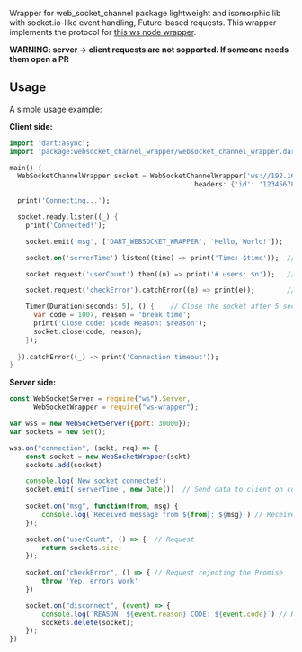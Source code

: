 Wrapper for web_socket_channel package lightweight and isomorphic lib with socket.io-like event handling, Future-based requests. This wrapper implements the protocol for [this ws node wrapper](https://github.com/bminer/ws-wrapper).

**WARNING: server -> client requests are not sopported. If someone needs them open a PR**

## Usage

A simple usage example:

**Client side:**
```dart
import 'dart:async';
import 'package:websocket_channel_wrapper/websocket_channel_wrapper.dart';

main() {
  WebSocketChannelWrapper socket = WebSocketChannelWrapper('ws://192.168.0.18:30000',
                                              headers: {'id': '1234567890qwertyuiop'});

  print('Connecting...');

  socket.ready.listen((_) {
    print('Connected!');

    socket.emit('msg', ['DART_WEBSOCKET_WRAPPER', 'Hello, World!']);

    socket.on('serverTime').listen((time) => print('Time: $time'));  // Time: 2019-07-29T14:00:32.635Z

    socket.request('userCount').then((n) => print('# users: $n'));   // # users: 1

    socket.request('checkError').catchError((e) => print(e));        // Yep, errors work

    Timer(Duration(seconds: 5), () {    // Close the socket after 5 seconds
      var code = 1007, reason = 'break time';
      print('Close code: $code Reason: $reason');
      socket.close(code, reason);
    });
  
  }).catchError((_) => print('Connection timeout'));
}
```

**Server side:**
```js
const WebSocketServer = require("ws").Server,
      WebSocketWrapper = require("ws-wrapper");

var wss = new WebSocketServer({port: 30000});
var sockets = new Set();

wss.on("connection", (sckt, req) => {
    const socket = new WebSocketWrapper(sckt)
    sockets.add(socket)

    console.log('New socket connected')
    socket.emit('serverTime', new Date())  // Send data to client on connect
    
    socket.on("msg", function(from, msg) {
        console.log(`Received message from ${from}: ${msg}`) // Received message from DART_WEBSOCKET_WRAPPER: Hello, World!
	});

    socket.on("userCount", () => {  // Request
		return sockets.size;
    });
    
    socket.on("checkError", () => { // Request rejecting the Promise
        throw 'Yep, errors work'
    })

    socket.on("disconnect", (event) => {
        console.log(`REASON: ${event.reason} CODE: ${event.code}`) // REASON: break time    CODE: 1007
        sockets.delete(socket);
	});
})
```
